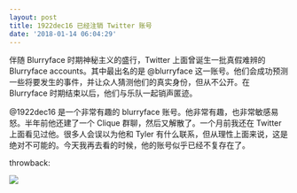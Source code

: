 ```yaml
---
layout: post
title: 1922dec16 已经注销 Twitter 账号
date: '2018-01-14 06:04:29'
---
```



伴随 Blurryface 时期神秘主义的盛行，Twitter 上面曾诞生一批真假难辨的 Blurryface accounts。其中最出名的是 @blurryface 这一账号。他们会成功预测一些将要发生的事件，并让众人猜测他们的真实身份，但从不公开。在 Blurryface 时期结束以后，他们与乐队一起销声匿迹。

@1922dec16 是一个非常有趣的 blurryface 账号。他非常有趣，也非常敏感易怒。半年前他还建了一个 Clique 群聊，然后又解散了。一个月前我还在 Twitter 上面看见过他。很多人会误以为他和 Tyler 有什么联系，但从理性上面来说，这是绝对不可能的。今天我再去看的时候，他的账号似乎已经不复存在了。

throwback:

![](https://i2.wp.com/res.cloudinary.com/du5vcylqh/image/upload/v1545555411/img_1927_vu3kmx.jpg?resize=280%2C500&ssl=1)


